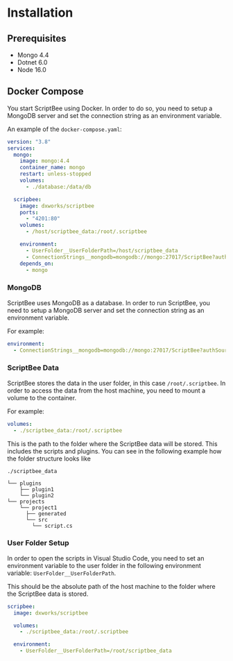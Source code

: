 ﻿# Installation

## Prerequisites

- Mongo 4.4
- Dotnet 6.0
- Node 16.0

## Docker Compose

You start ScriptBee using Docker. In order to do so, you need to setup a MongoDB server and set the connection string as
an environment variable.

An example of the `docker-compose.yaml`:

```yaml title="docker-compose.yaml"
version: "3.8"
services:
  mongo:
    image: mongo:4.4
    container_name: mongo
    restart: unless-stopped
    volumes:
      - ./database:/data/db

  scripbee:
    image: dxworks/scriptbee
    ports:
      - "4201:80"
    volumes:
      - /host/scriptbee_data:/root/.scriptbee

    environment:
      - UserFolder__UserFolderPath=/host/scriptbee_data
      - ConnectionStrings__mongodb=mongodb://mongo:27017/ScriptBee?authSource=admin
    depends_on:
      - mongo
```

### MongoDB

ScriptBee uses MongoDB as a database. In order to run ScriptBee, you need to setup a MongoDB server and set the
connection string as an environment variable.

For example:

```yaml
environment:
  - ConnectionStrings__mongodb=mongodb://mongo:27017/ScriptBee?authSource=admin
```

### ScriptBee Data

ScriptBee stores the data in the user folder, in this case `/root/.scriptbee`.
In order to access the data from the host machine, you need to mount a volume to the container.

For example:

```yaml
volumes:
  - ./scriptbee_data:/root/.scriptbee
```

This is the path to the folder where the ScriptBee data will be stored. This includes the scripts and plugins. You can
see in the following example how the folder structure looks like

```
./scriptbee_data

└── plugins
    ├── plugin1
    └── plugin2
└── projects
    └── project1
      ├── generated
      └── src
        └── script.cs
```

### User Folder Setup

In order to open the scripts in Visual Studio Code, you need to set an environment variable to the user folder in the
following environment variable: `UserFolder__UserFolderPath`.

This should be the absolute path of the host machine to the folder where the ScriptBee data is stored.

```yaml
scripbee:
  image: dxworks/scriptbee

  volumes:
    - ./scriptbee_data:/root/.scriptbee

  environment:
    - UserFolder__UserFolderPath=/root/scriptbee_data
```
